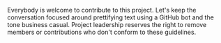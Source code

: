 Everybody is welcome to contribute to this project.
Let's keep the conversation focused around prettifying text using a GitHub bot
and the tone business casual.
Project leadership reserves the right to remove members or contributions
who don't conform to these guidelines.
